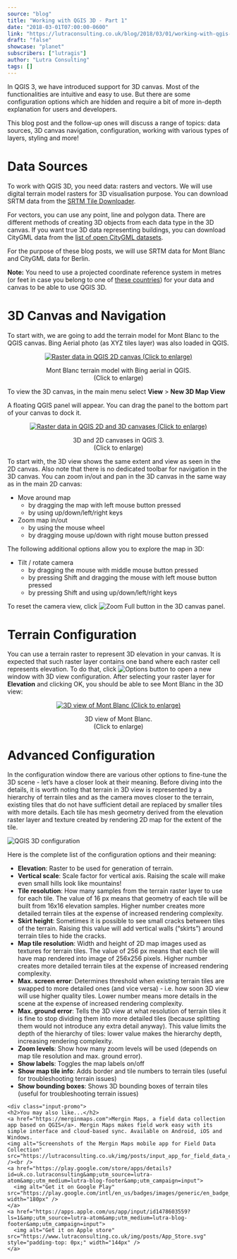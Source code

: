 ```yaml
---
source: "blog"
title: "Working with QGIS 3D - Part 1"
date: "2018-03-01T07:00:00-0600"
link: "https://lutraconsulting.co.uk/blog/2018/03/01/working-with-qgis-3d-part-1/"
draft: "false"
showcase: "planet"
subscribers: ["lutragis"]
author: "Lutra Consulting"
tags: []
---
```


<p>In QGIS 3, we have introduced support for 3D canvas. Most of the functionalities are intuitive and easy to use. But there are some configuration options which are hidden and require a bit of more in-depth explanation for users and developers.</p>

<p>This blog post and the follow-up ones will discuss a range of topics: data sources, 3D canvas navigation, configuration, working with various types of layers, styling and more!</p>

<!-- more -->

<h1 id="data-sources">Data Sources</h1>

<p>To work with QGIS 3D, you need data: rasters and vectors. We will use digital terrain model rasters for 3D visualisation purpose. You can download SRTM data from the <a href="http://dwtkns.com/srtm30m/">SRTM Tile Downloader</a>.</p>

<p>For vectors, you can use any point, line and polygon data. There are different methods of creating 3D objects from each data type in the 3D canvas. If you want true 3D data representing buildings, you can download CityGML data from the <a href="https://www.citygml.org/3dcities/">list of open CityGML datasets</a>.</p>

<p>For the purpose of these blog posts, we will use SRTM data for Mont Blanc and CityGML data for Berlin.</p>

<p><strong>Note:</strong> You need to use a projected coordinate reference system in metres (or feet in case you belong to one of <a href="https://static.independent.co.uk/s3fs-public/styles/article_small/public/thumbnails/image/2017/04/04/16/p7rri0trqbpy.jpg">these countries</a>) for your data and canvas to be able to use QGIS 3D.</p>

<h1 id="3d-canvas-and-navigation">3D Canvas and Navigation</h1>

<p>To start with, we are going to add the terrain model for Mont Blanc to the QGIS canvas. Bing Aerial photo (as XYZ tiles layer) was also loaded in QGIS.</p>

<center>
<a href="https://www.lutraconsulting.co.uk/img/posts/qgis_3d_1.png" rel="lightbox"><img src="https://www.lutraconsulting.co.uk/img/posts/qgis_3d_1_499h.png" title="Raster data in QGIS 2D canvas (Click to enlarge)" /></a>
<p class="caption">Mont Blanc terrain model with Bing aerial in QGIS.<br />(Click to enlarge)</p>
</center>

<p>To view the 3D canvas, in the main menu select <strong>View</strong> &gt; <strong>New 3D Map View</strong></p>

<p>A floating QGIS panel will appear. You can drag the panel to the bottom part of your canvas to dock it.</p>

<center>
<a href="https://www.lutraconsulting.co.uk/img/posts/qgis_3d_2.png" rel="lightbox"><img src="https://www.lutraconsulting.co.uk/img/posts/qgis_3d_2_499h.png" title="Raster data in QGIS 2D and 3D canvases (Click to enlarge)" /></a>
<p class="caption">3D and 2D canvases in QGIS 3.<br />(Click to enlarge)</p>
</center>

<p>To start with, the 3D view shows the same extent and view as seen in the 2D canvas. Also note that there is no dedicated toolbar for navigation in the 3D canvas. You can zoom in/out and pan in the 3D canvas in the same way as in the main 2D canvas:</p>

<ul>
  <li>Move around map
    <ul>
      <li>by dragging the map with left mouse button pressed</li>
      <li>by using up/down/left/right keys</li>
    </ul>
  </li>
  <li>Zoom map in/out
    <ul>
      <li>by using the mouse wheel</li>
      <li>by dragging mouse up/down with right mouse button pressed</li>
    </ul>
  </li>
</ul>

<p>The following additional options allow you to explore the map in 3D:</p>

<ul>
  <li>Tilt / rotate camera
    <ul>
      <li>by dragging the mouse with middle mouse button pressed</li>
      <li>by pressing Shift and dragging the mouse with left mouse button pressed</li>
      <li>by pressing Shift and using up/down/left/right keys</li>
    </ul>
  </li>
</ul>

<center>
  
</center>

<p>To reset the camera view, click <img alt="Zoom Full" src="https://raw.githubusercontent.com/qgis/QGIS/master/images/themes/default/mActionZoomFullExtent.svg?sanitize=true" /> button in the 3D canvas panel.</p>

<h1 id="terrain-configuration">Terrain Configuration</h1>

<p>You can use a terrain raster to represent 3D elevation in your canvas. It is expected that such raster layer contains one band where each raster cell represents elevation.
To do that, click <img alt="Options" src="https://raw.githubusercontent.com/qgis/QGIS/master/images/themes/default/mActionOptions.svg?sanitize=true" /> button to open a new window with 3D view configuration. After selecting your raster layer for <strong>Elevation</strong> and clicking OK, you should be able to see Mont Blanc in the 3D view:</p>

<center>
<a href="https://www.lutraconsulting.co.uk/img/posts/qgis_3d_4.png" rel="lightbox"><img src="https://www.lutraconsulting.co.uk/img/posts/qgis_3d_4_499h.png" title="3D view of Mont Blanc (Click to enlarge)" /></a>
<p class="caption">3D view of Mont Blanc.<br />(Click to enlarge)</p>
</center>

<center>
  
</center>

<h1 id="advanced-configuration">Advanced Configuration</h1>

<p>In the configuration window there are various other options to fine-tune the 3D scene - let’s have a closer look at their meaning.
Before diving into the details, it is worth noting that terrain in 3D view is represented by a hierarchy of terrain tiles and
as the camera moves closer to the terrain, existing tiles that do not have sufficient detail are replaced by smaller tiles with more details.
Each tile has mesh geometry derived from the elevation raster layer and texture created by rendering 2D map for the extent of the tile.</p>

<p><img alt="QGIS 3D configuration" src="https://www.lutraconsulting.co.uk/img/posts/qgis_3d_3.png" /></p>

<p>Here is the complete list of the configuration options and their meaning:</p>

<ul>
  <li><strong>Elevation</strong>: Raster to be used for generation of terrain.</li>
  <li><strong>Vertical scale</strong>: Scale factor for vertical axis. Raising the scale will make even small hills look like mountains!</li>
  <li><strong>Tile resolution</strong>: How many samples from the terrain raster layer to use for each tile. The value of 16 px means that geometry of each tile will be built from 16x16 elevation samples. Higher number creates more detailed terrain tiles at the expense of increased rendering complexity.</li>
  <li><strong>Skirt height</strong>: Sometimes it is possible to see small cracks between tiles of the terrain. Raising this value will add vertical walls (“skirts”) around terrain tiles to hide the cracks.</li>
  <li><strong>Map tile resolution</strong>: Width and height of 2D map images used as textures for terrain tiles. The value of 256 px means that each tile will have map rendered into image of 256x256 pixels. Higher number creates more detailed terrain tiles at the expense of increased rendering complexity.</li>
  <li><strong>Max. screen error</strong>: Determines threshold when existing terrain tiles are swapped to more detailed ones (and vice versa) - i.e. how soon 3D view will use higher quality tiles. Lower number means more details in the scene at the expense of increased rendering complexity.</li>
  <li><strong>Max. ground error</strong>: Tells the 3D view at what resolution of terrain tiles it is fine to stop dividing them into more detailed tiles (because splitting them would not introduce any extra detail anyway). This value limits the depth of the hierarchy of tiles: lower value makes the hierarchy depth, increasing rendering complexity.</li>
  <li><strong>Zoom levels</strong>: Show how many zoom levels will be used (depends on map tile resolution and max. ground error).</li>
  <li><strong>Show labels</strong>: Toggles the map labels on/off</li>
  <li><strong>Show map tile info</strong>: Adds border and tile numbers to terrain tiles (useful for troubleshooting terrain issues)</li>
  <li><strong>Show bounding boxes</strong>: Shows 3D bounding boxes of terrain tiles (useful for troubleshooting terrain issues)</li>
</ul>

    <div class="input-promo">
    <h2>You may also like...</h2>
    <a href="https://merginmaps.com">Mergin Maps, a field data collection app based on QGIS</a>. Mergin Maps makes field work easy with its simple interface and cloud-based sync. Available on Android, iOS and Windows.
    <img alt="Screenshots of the Mergin Maps mobile app for Field Data Collection" src="https://lutraconsulting.co.uk/img/posts/input_app_for_field_data_collection.jpg" /><br />
    <a href="https://play.google.com/store/apps/details?id=uk.co.lutraconsulting&amp;utm_source=lutra-atom&amp;utm_medium=lutra-blog-footer&amp;utm_campaign=input">
      <img alt="Get it on Google Play" src="https://play.google.com/intl/en_us/badges/images/generic/en_badge_web_generic.png" width="180px" />
    </a>
    <a href="https://apps.apple.com/us/app/input/id1478603559?ls=1&amp;utm_source=lutra-atom&amp;utm_medium=lutra-blog-footer&amp;utm_campaign=input">
      <img alt="Get it on Apple store" src="https://www.lutraconsulting.co.uk/img/posts/App_Store.svg" style="padding-top: 0px;" width="144px" />
    </a>
  </div>

